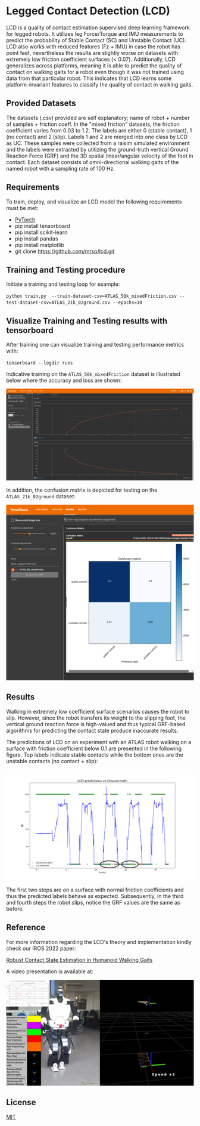 # Legged Contact Detection (LCD)

LCD is a quality of contact estimation supervised deep learning framework for legged robots. It utilizes leg Force/Torque and IMU measurements to predict the probability of Stable Contact (SC) and Unstable Contact (UC). LCD also works with reduced features (Fz + IMU) in case the robot has point feet, nevertheless the results are slightly worse on datasets with extremely low friction coefficient surfaces (< 0.07). Additionally, LCD generalizes across platforms, meaning it is able to predict the quality of contact on walking gaits for a robot even though it was not trained using data from that particular robot. This indicates that LCD learns some platform-invariant features to classify the quality of contact in walking gaits.


## Provided Datasets

The datasets (.csv) provided are self explanatory; name of robot + number of samples + friction coeff. In the "mixed friction" datasets, the friction coefficient varies from 0.03 to 1.2. The labels are either 0 (stable contact), 1 (no contact) and 2 (slip). Labels 1 and 2 are merged into one class by LCD as UC. These samples were collected from a raisim simulated environment and the labels were extracted by utilizing the ground-truth vertical Ground Reaction Force (GRF) and the 3D spatial linear/angular velocity of the foot in contact. Each dataset consists of omni-directional walking gaits of the named robot with a sampling rate of 100 Hz.

## Requirements

To train, deploy, and visualize an LCD model the following requirements must be met:

* [PyTorch](https://pytorch.org/get-started/locally/)
* pip install tensorboard
* pip install scikit-learn
* pip install pandas
* pip install matplotlib
* git clone https://github.com/mrsp/lcd.git

## Training and Testing procedure

Initiate a training and testing loop for example:

`python train.py  --train-dataset-csv=ATLAS_50k_mixedFriction.csv --test-dataset-csv=ATLAS_21k_02ground.csv --epochs=10`

## Visualize Training and Testing results with tensorboard

After training one can visualize training and testing performance metrics with: 

`tensorboard --logdir runs`

Indicative training on the `ATLAS_50k_mixedFriction` dataset is illustrated below where the accuracy
and loss are shown:

![Screenshot](img/lcd-training.png)

In addition, the confusion matrix is depicted for testing on the `ATLAS_21k_02ground` dataset:

![Screenshot](img/lcd-confusion_matrix.png)


## Results

Walking in extremely low coefficient surface scenarios causes the robot to slip. However, since the robot transfers its weight to the slipping foot, the vertical ground reaction force is high-valued and thus typical GRF-based algorithms for predicting the contact state produce inaccurate results.

The predictions of LCD on an experiment with an ATLAS robot walking on a surface with friction coefficient below 0.1 are presented in the following figure. Top labels indicate stable contacts while the bottom ones are the unstable contacts (no contact + slip):

![Screenshot](img/lcd-comparison.png)

The first two steps are on a surface with normal friction coefficients and thus the predicted labels behave as expected. Subsequently, in the third and fourth steps the robot slips, notice the GRF values are the same as before.

## Reference

For more information regarding the LCD's theory and implementation kindly check our IROS 2022 paper:

[Robust Contact State Estimation in Humanoid Walking Gaits](
https://ieeexplore.ieee.org/document/9981354)

A video presentation is available at:

[![Watch the video](img/lcd-talos.png)](https://www.youtube.com/watch?v=csUIadkT7OM)

## License
[MIT](LICENSE)
